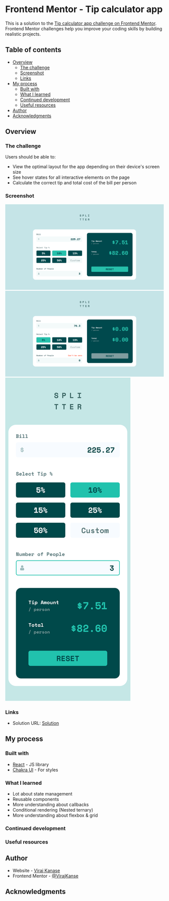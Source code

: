 # Frontend Mentor - Tip calculator app

This is a solution to the [Tip calculator app challenge on Frontend Mentor](https://www.frontendmentor.io/challenges/tip-calculator-app-ugJNGbJUX). Frontend Mentor challenges help you improve your coding skills by building realistic projects.

## Table of contents

- [Overview](#overview)
  - [The challenge](#the-challenge)
  - [Screenshot](#screenshot)
  - [Links](#links)
- [My process](#my-process)
  - [Built with](#built-with)
  - [What I learned](#what-i-learned)
  - [Continued development](#continued-development)
  - [Useful resources](#useful-resources)
- [Author](#author)
- [Acknowledgments](#acknowledgments)

## Overview

### The challenge

Users should be able to:

- View the optimal layout for the app depending on their device's screen size
- See hover states for all interactive elements on the page
- Calculate the correct tip and total cost of the bill per person

### Screenshot

![Desktop View](./screenshots/tip-calc-desktop.png)
![Desktop View](./screenshots/tip-calc-alt-desktop.png)
![Mobile View](./screenshots/tip-calc-mobile.png)

### Links

- Solution URL: [Solution](https://www.frontendmentor.io/solutions/order-summary-component-TkS_Qmir9)

## My process

### Built with

- [React](https://reactjs.org/) - JS library
- [Chakra UI](https://chakra-ui.com/) - For styles

### What I learned

- Lot about state management
- Reusable components
- More understanding about callbacks
- Conditional rendering (Nested ternary)
- More understanding about flexbox & grid

### Continued development

### Useful resources

## Author

- Website - [Viraj Kanase](https://virajkanse.github.io/)
- Frontend Mentor - [@VirajKanse](https://www.frontendmentor.io/profile/VirajKanse)

## Acknowledgments
